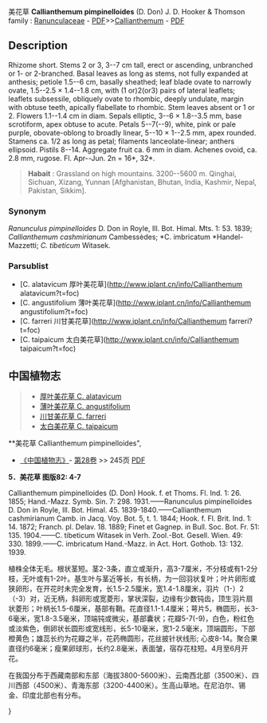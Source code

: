 美花草 **Callianthemum pimpinelloides** (D. Don) J. D. Hooker & Thomson
family : [Ranunculaceae](http://www.iplant.cn/info/Ranunculaceae?t=foc) - [PDF](http://www.iplant.cn/foc/pdf/Ranunculaceae.pdf)>>[Callianthemum](http://www.iplant.cn/info/Callianthemum?t=foc) - [PDF](http://www.iplant.cn/foc/pdf/Callianthemum.pdf)

## Description

Rhizome short. Stems 2 or 3, 3--7 cm tall, erect or ascending, unbranched or 1- or 2-branched. Basal leaves as long as stems, not fully expanded at anthesis; petiole 1.5--6 cm, basally sheathed; leaf blade ovate to narrowly ovate, 1.5--2.5 × 1.4--1.8 cm, with (1 or)2(or3) pairs of lateral leaflets; leaflets subsessile, obliquely ovate to rhombic, deeply undulate, margin with obtuse teeth, apically flabellate to rhombic. Stem leaves absent or 1 or 2. Flowers 1.1--1.4 cm in diam. Sepals elliptic, 3--6 × 1.8--3.5 mm, base scrotiform, apex obtuse to acute. Petals 5--7(--9), white, pink or pale purple, obovate-oblong to broadly linear, 5--10 × 1--2.5 mm, apex rounded. Stamens ca. 1/2 as long as petal; filaments lanceolate-linear; anthers ellipsoid. Pistils 8--14. Aggregate fruit ca. 6 mm in diam. Achenes ovoid, ca. 2.8 mm, rugose. Fl. Apr--Jun. 2n = 16*, 32*.


> **Habait** : 
> Grassland on high mountains. 3200--5600 m. Qinghai, Sichuan, Xizang, Yunnan [Afghanistan, Bhutan, India, Kashmir, Nepal, Pakistan, Sikkim].

### Synonym
*Ranunculus pimpinelloides* D. Don in Royle, Ill. Bot. Himal. Mts. 1: 53. 1839; *Callianthemum cashmirianum* Cambessèdes; *C. imbricatum *Handel-Mazzetti; *C. tibeticum* Witasek.



### Parsublist

* [C.  alatavicum  厚叶美花草](http://www.iplant.cn/info/Callianthemum alatavicum?t=foc)
* [C.  angustifolium  薄叶美花草](http://www.iplant.cn/info/Callianthemum angustifolium?t=foc)
* [C.  farreri  川甘美花草](http://www.iplant.cn/info/Callianthemum farreri?t=foc)
* [C.  taipaicum  太白美花草](http://www.iplant.cn/info/Callianthemum taipaicum?t=foc)


## 中国植物志

> * [厚叶美花草  C.  alatavicum](Callianthemum-alatavicum-厚叶美花草.md)
> * [薄叶美花草  C.  angustifolium](Callianthemum-angustifolium-薄叶美花草.md)
> * [川甘美花草  C.  farreri](Callianthemum-farreri-川甘美花草.md)
> * [太白美花草  C.  taipaicum](Callianthemum-taipaicum-太白美花草.md)


**美花草 Callianthemum pimpinelloides",



* [《中国植物志》](http://www.iplant.cn/frps)- [第28卷](http://www.iplant.cn/frps/vol/28) >> 245页 [PDF](http://www.iplant.cn/frps/pdf/28/245a.pdf)


**5．美花草 图版82: 4-7**

Callianthemum pimpinelloides (D. Don) Hook. f. et Thoms. Fl. Ind. 1: 26. 1855; Hand.-Mazz. Symb. Sin. 7: 298. 1931.——Ranunculus pimpinelloides D. Don in Royle, Ill. Bot. Himal. 45. 1839-1840.——Callianthemum cashmirianum Camb. in Jacq. Voy. Bot. 5, t. 1. 1844; Hook. f. Fl. Brit. Ind. 1: 14. 1872; Franch. pl. Delav. 18. 1889; Finet et Gagnep. in Bull. Soc. Bot. Fr. 51: 135. 1904.——C. tibeticum Witasek in Verh. Zool.-Bot. Gesell. Wien. 49: 330. 1899.——C. imbricatum Hand.-Mazz. in Act. Hort. Gothob. 13: 132. 1939.

植株全体无毛。根状茎短。茎2-3条，直立或渐升，高3-7厘米，不分枝或有1-2分枝，无叶或有1-2叶。基生叶与茎近等长，有长柄，为一回羽状复叶；叶片卵形或狭卵形，在开花时未完全发育，长1.5-2.5厘米，宽1.4-1.8厘米，羽片（1-）2（-3）对，近无柄，斜卵形或宽菱形，掌状深裂，边缘有少数钝齿，顶生羽片扇状菱形；叶柄长1.5-6厘米，基部有鞘。花直径1.1-1.4厘米；萼片5，椭圆形，长3-6毫米，宽1.8-3.5毫米，顶端钝或微尖，基部囊状；花瓣5-7(-9)，白色，粉红色或淡紫色，倒卵状长圆形或宽线形，长5-10毫米，宽1-2.5毫米，顶端圆形，下部橙黄色；雄蕊长约为花瓣之半，花药椭圆形，花丝披针状线形; 心皮8-14。聚合果直径约6毫米；瘦果卵球形，长约2.8毫米，表面皱，宿存花柱短。4月至6月开花。

在我国分布于西藏南部和东部（海拔3800-5600米）、云南西北部（3500米）、四川西部（4500米）、青海东部（3200-4400米）。生高山草地。在尼泊尔、锡金、印度北部也有分布。



}